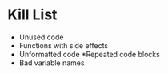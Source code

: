 Kill List
=========
* Unused code
* Functions with side effects
* Unformatted code
*Repeated code blocks
* Bad variable names
